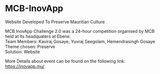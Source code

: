 # MCB-InovApp
Website Developed To Preserve Mauritian Culture

MCB InovApp Challenge 2.0 was a 24-hour competition organised by MCB held at its headquaters at Ebene.\
Team Members: Kaviraj Gosaye, Yuvraj Seegolam, Hemendrasingh Gosaye\
Theme chosen: Preserve\
Solution: Website

More Details about event can be found on the following link: https://inovapp.mu/

